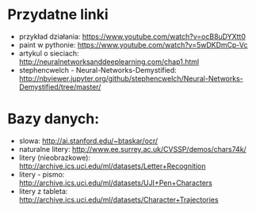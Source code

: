 # Przydatne linki
* przykład działania: https://www.youtube.com/watch?v=ocB8uDYXtt0
* paint w pythonie: https://www.youtube.com/watch?v=5wDKDmCp-Vc
* artykul o sieciach: http://neuralnetworksanddeeplearning.com/chap1.html
* stephencwelch - Neural-Networks-Demystified: http://nbviewer.jupyter.org/github/stephencwelch/Neural-Networks-Demystified/tree/master/

# Bazy danych:
* slowa: http://ai.stanford.edu/~btaskar/ocr/
* naturalne litery: http://www.ee.surrey.ac.uk/CVSSP/demos/chars74k/
* litery (nieobrazkowe): http://archive.ics.uci.edu/ml/datasets/Letter+Recognition
* litery - pismo: http://archive.ics.uci.edu/ml/datasets/UJI+Pen+Characters
* litery z tableta: http://archive.ics.uci.edu/ml/datasets/Character+Trajectories
